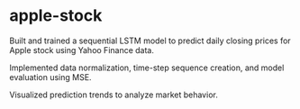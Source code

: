# apple-stock
Built and trained a sequential LSTM model to predict daily closing prices for Apple stock using Yahoo Finance data.

Implemented data normalization, time-step sequence creation, and model evaluation using MSE.

Visualized prediction trends to analyze market behavior.
